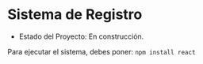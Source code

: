 <h1>Sistema de Registro</h1>

- Estado del Proyecto: En construcción.

Para ejecutar el sistema, debes poner:
```npm install react```
